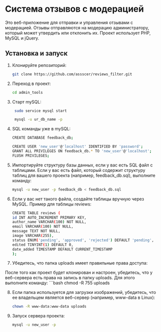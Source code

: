 # Система отзывов с модерацией

Это веб-приложение для отправки и управления отзывами с модерацией. Отзывы отправляются на модерацию администратору, который может утвердить или отклонить их. Проект использует PHP, MySQL и jQuery.

## Установка и запуск

1. Клонируйте репозиторий:

   ```bash
   git clone https://github.com/assscer/reviews_filter.git
2. Переход в проект:
    ```bash
    cd admin_tools
3. Старт mySQL:
   ```bash
    sudo service mysql start

    mysql -u ur_db_name -p

4. SQL команды уже в mySQL:
    ```bash
    CREATE DATABASE feedback_db;

    CREATE USER 'new_user'@'localhost' IDENTIFIED BY 'password';
    GRANT ALL PRIVILEGES ON feedback_db.* TO 'new_user'@'localhost';
    FLUSH PRIVILEGES;

5. Импортируйте структуру базы данных, если у вас есть SQL файл с таблицами. Если у вас есть файл, который содержит структуру таблиц для вашего проекта (например, feedback_db.sql), выполните команду:
    ```bash
    mysql -u new_user -p feedback_db < feedback_db.sql

6. Если у вас нет такого файла, создайте таблицы вручную через MySQL. Пример для таблицы reviews:
    ```bash
    CREATE TABLE reviews (
    id INT AUTO_INCREMENT PRIMARY KEY,
    author_name VARCHAR(100) NOT NULL,
    email VARCHAR(100) NOT NULL,
    message TEXT NOT NULL,
    image VARCHAR(255),
    status ENUM('pending', 'approved', 'rejected') DEFAULT 'pending',
    edited TINYINT(1) DEFAULT 0,
    date_added TIMESTAMP DEFAULT CURRENT_TIMESTAMP
    );

7. Убедитесь, что папка uploads имеет правильные права доступа:

После того как проект будет клонирован и настроен, убедитесь, что у веб-сервера есть права на запись в папку uploads. Для этого выполните команду:
    ```bash
    chmod -R 755 uploads

8. Если папка используется для загрузки изображений, убедитесь, что ее владельцем является веб-сервер (например, www-data в Linux):
    ```bash
    chown -R www-data:www-data uploads


9. Запуск сервера проекта:
    ```bash
    mysql -u new_user -p




